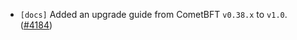- `[docs]` Added an upgrade guide from CometBFT `v0.38.x` to `v1.0`.
  ([\#4184](https://github.com/cometbft/cometbft/pull/4184))
